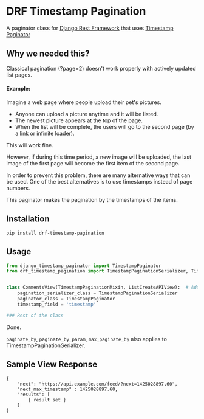 # DRF Timestamp Pagination
A paginator class for [Django Rest Framework](https://github.com/tomchristie/django-rest-framework) that uses [Timestamp Paginator](https://github.com/hipo/django-timestamp-paginator)

## Why we needed this?

Classical pagination (?page=2) doesn't work properly with actively updated list pages.

#### Example:
Imagine a web page where people upload their pet's pictures. 
 - Anyone can upload a picture anytime and it will be listed. 
 - The newest picture appears at the top of the page. 
 - When the list will be complete, the users will go to the second page (by a link or infinite loader). 

This will work fine.

However, if during this time period, a new image will be uploaded, 
the last image of the first page will become the first item of the second page.

In order to prevent this problem, there are many alternative ways that can be used. 
One of the best alternatives is to use timestamps instead of page numbers.

This paginator makes the pagination by the timestamps of the items. 

## Installation
`pip install drf-timestamp-pagination`

## Usage
```python
from django_timestamp_paginator import TimestampPaginator
from drf_timestamp_pagination import TimestampPaginationSerializer, TimestampPaginationMixin


class CommentsView(TimestampPaginationMixin, ListCreateAPIView):  # Add mixin to left-hand side
	pagination_serializer_class = TimestampPaginationSerializer
	paginator_class = TimestampPaginator
	timestamp_field = 'timestamp'

### Rest of the class
```

Done.

`paginate_by`, `paginate_by_param`, `max_paginate_by` also applies to TimestampPaginationSerializer.

## Sample View Response

```
{
    "next": "https://api.example.com/feed/?next=1425028897.60",
    "next_max_timestamp" : 1425028897.60,
    "results": [
        { result set }
    ]
}
```
